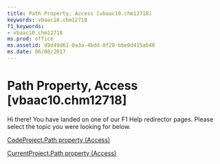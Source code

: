 ```yaml
---
title: Path Property, Access [vbaac10.chm12718]
keywords: vbaac10.chm12718
f1_keywords:
- vbaac10.chm12718
ms.prod: office
ms.assetid: d9d49d61-0a3a-4bdd-8f28-bbe0d415ab40
ms.date: 06/08/2017
---
```



# Path Property, Access [vbaac10.chm12718]

Hi there! You have landed on one of our F1 Help redirector pages. Please select the topic you were looking for below.

[CodeProject.Path property (Access)](http://msdn.microsoft.com/library/3d811cc3-ebb3-3cbc-fc3d-e1ab40ceea27%28Office.15%29.aspx)

[CurrentProject.Path property (Access)](http://msdn.microsoft.com/library/25f28502-b5fc-aafa-9189-eb091907a529%28Office.15%29.aspx)


